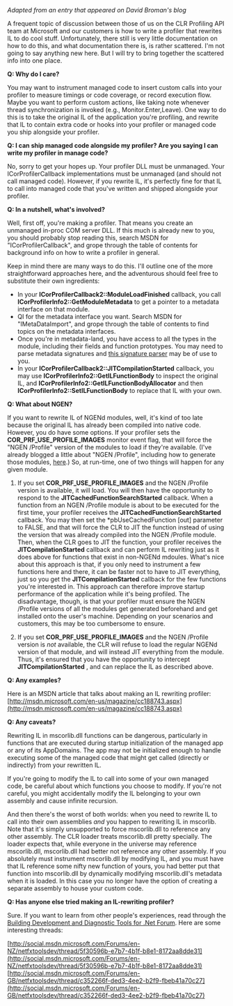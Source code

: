 *Adapted from an entry that appeared on David Broman's blog*


A frequent topic of discussion between those of us on the CLR Profiling API team at Microsoft and our customers is how to write a profiler that rewrites IL to do cool stuff. Unfortunately, there still is very little documentation on how to do this, and what documentation there is, is rather scattered. I'm not going to say anything new here. But I will try to bring together the scattered info into one place.

**Q: Why do I care?**

You may want to instrument managed code to insert custom calls into your profiler to measure timings or code coverage, or record execution flow. Maybe you want to perform custom actions, like taking note whenever thread synchronization is invoked (e.g., Monitor.Enter,Leave). One way to do this is to take the original IL of the application you're profiling, and rewrite that IL to contain extra code or hooks into your profiler or managed code you ship alongside your profiler.

**Q: I can ship managed code alongside my profiler? Are you saying I can write my profiler in manage code?**

No, sorry to get your hopes up. Your profiler DLL must be unmanaged. Your ICorProfilerCallback implementations must be unmanaged (and should not call managed code). However, if you rewrite IL, it's perfectly fine for that IL to call into managed code that you've written and shipped alongside your profiler.

**Q: In a nutshell, what's involved?**

Well, first off, you're making a profiler. That means you create an unmanaged in-proc COM server DLL. If this much is already new to you, you should probably stop reading this, search MSDN for "ICorProfilerCallback", and grope through the table of contents for background info on how to write a profiler in general.

Keep in mind there are many ways to do this. I'll outline one of the more straightforward approaches here, and the adventurous should feel free to substitute their own ingredients:

- In your **ICorProfilerCallback2::ModuleLoadFinished** callback, you call **ICorProfilerInfo2::GetModuleMetadata** to get a pointer to a metadata interface on that module. 
- QI for the metadata interface you want. Search MSDN for "IMetaDataImport", and grope through the table of contents to find topics on the metadata interfaces. 
- Once you're in metadata-land, you have access to all the types in the module, including their fields and function prototypes. You may need to parse metadata signatures and [this signature parser](samples/sigparser.cpp) may be of use to you. 
- In your **ICorProfilerCallback2::JITCompilationStarted** callback, you may use **ICorProfilerInfo2::GetILFunctionBody** to inspect the original IL, and **ICorProfilerInfo2::GetILFunctionBodyAllocator** and then **ICorProfilerInfo2::SetILFunctionBody** to replace that IL with your own. 

**Q: What about NGEN?**

If you want to rewrite IL of NGENd modules, well, it's kind of too late because the original IL has already been compiled into native code. However, you do have some options.  If your profiler sets the **COR\_PRF\_USE\_PROFILE\_IMAGES** monitor event flag, that will force the "NGEN /Profile" version of the modules to load if they're available.  (I've already blogged a little about "NGEN /Profile", including how to generate those modules, [here](enter-leave-tailcall-hooks-part-1-basics.md).)  So, at run-time, one of two things will happen for any given module.

1) If you set **COR\_PRF\_USE\_PROFILE\_IMAGES** and the NGEN /Profile version is available, it will load.  You will then have the opportunity to respond to the **JITCachedFunctionSearchStarted** callback.  When a function from an NGEN /Profile module is about to be executed for the first time, your profiler receives the **JITCachedFunctionSearchStarted** callback.  You may then set the \*pbUseCachedFunction [out] parameter to FALSE, and that will force the CLR to JIT the function instead of using the version that was already compiled into the NGEN /Profile module.  Then, when the CLR goes to JIT the function, your profiler receives the **JITCompilationStarted** callback and can perform IL rewriting just as it does above for functions that exist in non-NGENd mdoules.  What's nice about this approach is that, if you only need to instrument a few functions here and there, it can be faster not to have to JIT everything, just so you get the **JITCompilationStarted** callback for the few functions you're interested in.  This approach can therefore improve startup performance of the application while it's being profiled.  The disadvantage, though, is that your profiler must ensure the NGEN /Profile versions of all the modules get generated beforehand and get installed onto the user's machine.  Depending on your scenarios and customers, this may be too cumbersome to ensure.

2) If you set **COR\_PRF\_USE\_PROFILE\_IMAGES** and the NGEN /Profile version is _not_ available, the CLR will refuse to load the regular NGENd version of that module, and will instead JIT everything from the module.  Thus, it's ensured that you have the opportunity to intercept **JITCompilationStarted** , and can replace the IL as described above.

**Q: Any examples?**

Here is an MSDN article that talks about making an IL rewriting profiler:   
[http://msdn.microsoft.com/en-us/magazine/cc188743.aspx](http://msdn.microsoft.com/en-us/magazine/cc188743.aspx)

**Q: Any caveats?**

Rewriting IL in mscorlib.dll functions can be dangerous, particularly in functions that are executed during startup initialization of the managed app or any of its AppDomains. The app may not be initialized enough to handle executing some of the managed code that might get called (directly or indirectly) from your rewritten IL.

If you're going to modify the IL to call into some of your own managed code, be careful about which functions you choose to modify. If you're not careful, you might accidentally modify the IL belonging to your own assembly and cause infinite recursion.

And then there's the worst of both worlds: when you need to rewrite IL to call into their own assemblies _and_ you happen to rewriting IL in mscorlib. Note that it's simply unsupported to force mscorlib.dll to reference any other assembly. The CLR loader treats mscorlib.dll pretty specially. The loader expects that, while everyone in the universe may reference mscorlib.dll, mscorlib.dll had better not reference any other assembly. If you absolutely must instrument mscorlib.dll by modifying IL, and you must have that IL reference some nifty new function of yours, you had better put that function into mscorlib.dll by dynamically modifying mscorlib.dll's metadata when it is loaded. In this case you no longer have the option of creating a separate assembly to house your custom code.

**Q: Has anyone else tried making an IL-rewriting profiler?**

Sure. If you want to learn from other people's experiences, read through the [Building Development and Diagnostic Tools for .Net Forum](http://forums.microsoft.com/MSDN/ShowForum.aspx?ForumID=868&SiteID=1). Here are some interesting threads:

[http://social.msdn.microsoft.com/Forums/en-NZ/netfxtoolsdev/thread/5f30596b-e7b7-4b1f-b8e1-8172aa8dde31](http://social.msdn.microsoft.com/Forums/en-NZ/netfxtoolsdev/thread/5f30596b-e7b7-4b1f-b8e1-8172aa8dde31)  
[http://social.msdn.microsoft.com/Forums/en-GB/netfxtoolsdev/thread/c352266f-ded3-4ee2-b2f9-fbeb41a70c27](http://social.msdn.microsoft.com/Forums/en-GB/netfxtoolsdev/thread/c352266f-ded3-4ee2-b2f9-fbeb41a70c27)

 

